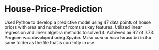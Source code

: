 # House-Price-Prediction

Used Python to develop a predictive model using 47 data points of house prices with area and number of rooms as key features.
Utilized linear regression and linear algebra methods to solved it. 
Achieved an R2 of 0.73.
Program was developed using Spyder.
Make sure to have house.txt in the same folder as the file that is currently in use.
